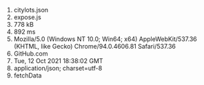 1) citylots.json
2) expose.js
3) 778 kB
4) 892 ms
5) Mozilla/5.0 (Windows NT 10.0; Win64; x64) AppleWebKit/537.36 (KHTML, like Gecko) Chrome/94.0.4606.81 Safari/537.36
6) GitHub.com
7) Tue, 12 Oct 2021 18:38:02 GMT
8) application/json; charset=utf-8
9) fetchData